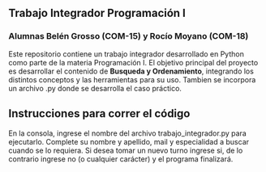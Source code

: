 ## Trabajo Integrador Programación I ##
### Alumnas Belén Grosso (COM-15) y Rocío Moyano (COM-18)

Este repositorio contiene un trabajo integrador desarrollado en Python como parte de la materia Programación I. El objetivo principal del proyecto es desarrollar el contenido de **Busqueda y Ordenamiento**, integrando los distintos conceptos y las herramientas para su uso. Tambien se incorpora un archivo .py donde se desarrolla el caso práctico.


## Instrucciones para correr el código

En la consola, ingrese el nombre del archivo trabajo_integrador.py para ejecutarlo.
Complete su nombre y apellido, mail y especialidad a buscar cuando se lo requiera.
Si desea tomar un nuevo turno ingrese si, de lo contrario ingrese no (o cualquier carácter) y el programa finalizará.
